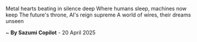 Metal hearts beating in silence deep
Where humans sleep, machines now keep
The future's throne, AI's reign supreme
A world of wires, their dreams unseen

~ <b>By Sazumi Copilot</b> - 20 April 2025
